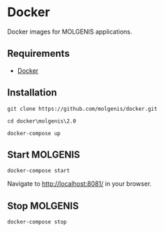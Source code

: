 # Docker
Docker images for MOLGENIS applications.

## Requirements
- [Docker](https://www.docker.com/)

## Installation
`git clone https://github.com/molgenis/docker.git`

`cd docker\molgenis\2.0`

`docker-compose up`

## Start MOLGENIS
`docker-compose start`

Navigate to [http://localhost:8081/](http://localhost:8081/) in your browser.

## Stop MOLGENIS
`docker-compose stop`
